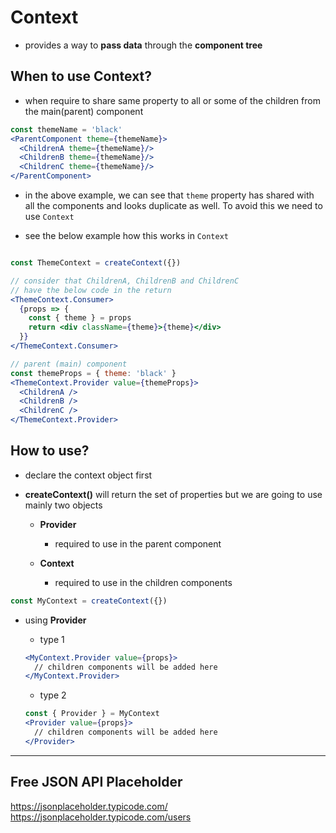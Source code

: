 # Context

- provides a way to **pass data** through the **component tree**

## When to use Context?

- when require to share same property to all or some of the children from the main(parent) component

```jsx
const themeName = 'black'
<ParentComponent theme={themeName}>
  <ChildrenA theme={themeName}/>
  <ChildrenB theme={themeName}/>
  <ChildrenC theme={themeName}/>
</ParentComponent>
```

- in the above example, we can see that `theme` property has shared with all the components and looks duplicate as well. To avoid this we need to use `Context`

- see the below example how this works in `Context`

```jsx

const ThemeContext = createContext({})

// consider that ChildrenA, ChildrenB and ChildrenC
// have the below code in the return
<ThemeContext.Consumer>
  {props => {
    const { theme } = props
    return <div className={theme}>{theme}</div>
  }}
</ThemeContext.Consumer>

// parent (main) component
const themeProps = { theme: 'black' }
<ThemeContext.Provider value={themeProps}>
  <ChildrenA />
  <ChildrenB />
  <ChildrenC />
</ThemeContext.Provider>
```

## How to use?

- declare the context object first
- **createContext()** will return the set of properties but we are going to use mainly two objects

  - **Provider**

    - required to use in the parent component

  - **Context**

    - required to use in the children components

```jsx
const MyContext = createContext({})
```

- using **Provider**

  - type 1

  ```jsx
  <MyContext.Provider value={props}>
    // children components will be added here
  </MyContext.Provider>
  ```

  - type 2

  ```jsx
  const { Provider } = MyContext
  <Provider value={props}>
    // children components will be added here
  </Provider>
  ```

---

## Free JSON API Placeholder

https://jsonplaceholder.typicode.com/
https://jsonplaceholder.typicode.com/users
